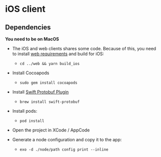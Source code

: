 # iOS client

## Dependencies

**You need to be on MacOS**

* The iOS and web clients shares some code. Because of this, you need to install [web requirements](../web/README.md) and build for iOS:
  * `cd ../web && yarn build_ios`

* Install Cocoapods
  * `sudo gem install cocoapods`

* Install [Swift Protobuf Plugin](https://github.com/apple/swift-protobuf/)
  * `brew install swift-protobuf`

* Install pods: 
  * `pod install`

* Open the project in XCode / AppCode

* Generate a node configuration and copy it to the app:
  * `exo -d ./node/path config print --inline`